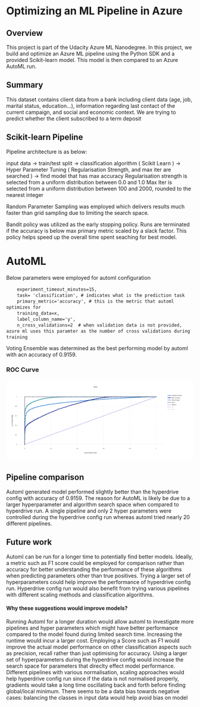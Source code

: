 # Optimizing an ML Pipeline in Azure

## Overview
This project is part of the Udacity Azure ML Nanodegree.
In this project, we build and optimize an Azure ML pipeline using the Python SDK and a provided Scikit-learn model.
This model is then compared to an Azure AutoML run.

## Summary
This dataset contains client data from a bank including client data (age, job, marital status, education...), 
information regarding last contact of the current campaign, and social and economic context. 
We are trying to predict whether the client subscribed to a term deposit

## Scikit-learn Pipeline
Pipeline architecture is as below:

input data -> train/test split -> classification algorithm ( Scikit Learn ) ->  Hyper Parameter Tuning ( Regularisation Strength, and max iter are searched )
-> find model that has max accuracy
Regularisation strength is selected from a uniform distribution between 0.0 and 1.0
Max Iter is selected from a uniform distribution between 100 and 2000, rounded to the nearest integer

Random Parameter Sampling was employed which delivers results much faster than grid sampling due to limiting the search space.

Bandit policy was utilized as the early stopping policy. 
Runs are terminated if the accuracy is below max primary metric scaled by a slack factor.
This policy helps speed up the overall time spent seaching for best model.

# AutoML
Below parameters were employed for automl configuration 
```
    experiment_timeout_minutes=15,
    task= 'classification', # indicates what is the prediction task
    primary_metric='accuracy', # this is the metric that automl optimizes for
    training_data=x, 
    label_column_name='y',
    n_cross_validations=2  # when validation data is not provided, azure ml uses this paramter as the number of cross validations during training

```

Voting Ensemble was determined as the best performing model by automl with acn accuracy of 0.9159.

### ROC Curve
![](automl_roc.png)


## Pipeline comparison
Automl generated model performed slightly better than the hyperdrive config with accuracy of 0.9159.
The reason for AutoML is likely be due to a larger hyperparameter and algorithm search space when compared to hyperdrive run.
A single pipeline and only 2 hyper parameters were controlled during the hyperdrive config run whereas automl tried nearly 20 different pipelines.

## Future work
Automl can be run for a longer time to potentially find better models. 
Ideally, a metric such as F1 score could be employed for comparison rather than accuracy for better understanding the 
performance of these algorithms when predicting parameters other than true positives.
Trying a larger set of hyperparameters could help improve the performance of hyperdrive config run. 
Hyperdrive config run would also benefit from trying various pipelines with different scaling methods and classification algorithms.

#### Why these suggestions would improve models?
Running Automl for a longer duration would allow automl to investigate more pipelines and hyper parameters which might have better performance compared to the
model found during limited search time. Increasing the runtime would incur a larger cost.
Employing a Score such as F1 would improve the actual model performance on other classification aspects such as precision, recall rather than
just optimising for accuracy.
Using a larger set of hyperparameters during the hyperdrive config would increase the search space for parameters that direclty effect 
model performance.
Different pipelines with various normalisation, scaling approaches would help hyperdrive config run 
since if the data is not normalised properly, gradients would take a long time oscillating back and forth before finding global/local minimum.
There seems to be a data bias towards negative cases: balancing the classes in input data would help avoid bias on model
